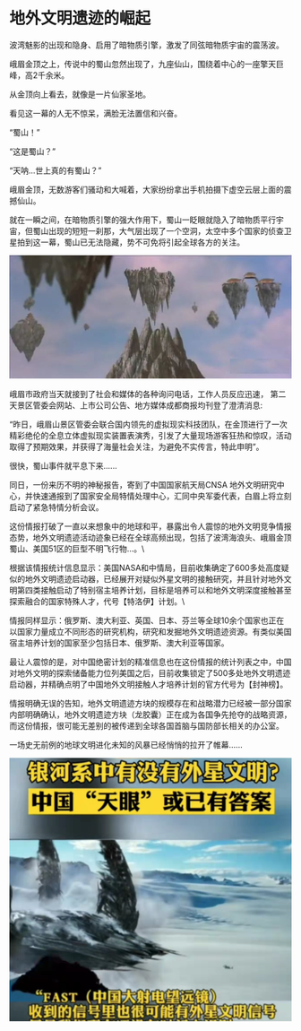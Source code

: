 # 地外文明遗迹的崛起

波湾魅影的出现和隐身、启用了暗物质引擎，激发了同弦暗物质宇宙的震荡波。

峨眉金顶之上，传说中的蜀山忽然出现了，九座仙山，围绕着中心的一座擎天巨峰，高2千余米。

从金顶向上看去，就像是一片仙家圣地。

看见这一幕的人无不惊呆，满脸无法置信和兴奋。

“蜀山！”

“这是蜀山？”

“天呐...世上真的有蜀山？”

峨眉金顶，无数游客们骚动和大喊着，大家纷纷拿出手机拍摄下虚空云层上面的震撼仙山。

就在一瞬之间，在暗物质引擎的强大作用下，蜀山一眨眼就隐入了暗物质平行宇宙，但蜀山出现的短短一刹那，大气层出现了一个空洞，太空中多个国家的侦查卫星拍到这一幕，蜀山已无法隐藏，势不可免将引起全球各方的关注。

![](../.gitbook/assets/1000.jpeg)

峨眉市政府当天就接到了社会和媒体的各种询问电话，工作人员反应迅速， 第二天景区管委会网站、上市公司公告、地方媒体成都商报均刊登了澄清消息:

“昨日，峨眉山景区管委会联合国内领先的虚拟现实科技团队，在金顶进行了一次精彩绝伦的全息立体虚拟现实装置表演秀，引发了大量现场游客狂热和惊叹，活动取得了预期效果，并获得了海量社会关注，为避免不实传言，特此申明”。

很快，蜀山事件就平息下来......



同日，一份来历不明的神秘报告，寄到了中国国家航天局CNSA 地外文明研究中心，并快速通报到了国家安全局特情处理中心，汇同中央军委代表，白眉上将立刻启动了紧急特情分析会议。



这份情报打破了一直以来想象中的地球和平，暴露出令人震惊的地外文明竞争情报态势，地外文明遗迹活动迹象已经在全球高频出现，包括了波湾海浪头、峨眉金顶蜀山、美国51区的巨型不明飞行物...。\


根据该情报统计信息显示：美国NASA和中情局，目前收集确定了600多处高度疑似的地外文明遗迹启动器，已经展开对疑似外星文明的接触研究，并且针对地外文明第四类接触启动了特别宿主培养计划，目标是培养可以和地外文明深度接触甚至探索融合的国家特殊人才，代号【特洛伊】计划。\


情报同样显示：俄罗斯、澳大利亚、英国、日本、芬兰等全球10余个国家也正在以国家力量成立不同形态的研究机构，研究和发掘地外文明遗迹资源。有类似美国宿主培养计划的国家至少包括日本、俄罗斯、澳大利亚等国家。



最让人震惊的是，对中国绝密计划的精准信息也在这份情报的统计列表之中，中国对地外文明的探索储备能力位列美国之后，目前收集锁定了500多处地外文明遗迹启动器，并精确点明了中国地外文明接触人才培养计划的官方代号为【封神榜】。



情报明确无误的告知，地外文明遗迹方块的规模存在和战略潜力已经被一部分国家内部明确确认，地外文明遗迹方块（龙胶囊）正在成为各国争先抢夺的战略资源，而这份情报，很可能无差别的被传递到全球各国首脑与国防部长相关的办公室。



一场史无前例的地球文明进化未知的风暴已经悄悄的拉开了帷幕......



![](<../.gitbook/assets/截屏2022-02-05 下午5.46.17.png>)

